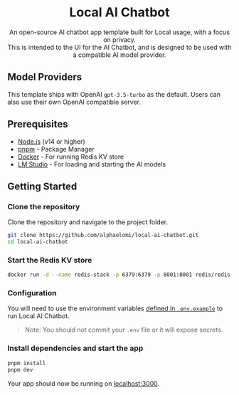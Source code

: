 <h1 align="center">Local AI Chatbot</h1>

<p align="center">
  An open-source AI chatbot app template built for Local usage, with a focus on privacy. <br>
  This is intended to the UI for the AI Chatbot, and is designed to be used with a compatible AI model provider.
</p>

## Model Providers

This template ships with OpenAI `gpt-3.5-turbo` as the default. Users can also use their own OpenAI compatible server.

## Prerequisites

- [Node.js](https://nodejs.org/en/download/) (v14 or higher)
- [pnpm](https://pnpm.io/) - Package Manager
- [Docker](https://www.docker.com/products/docker-desktop) - For running Redis KV store
- [LM Studio](https://lmstudio.ai/) - For loading and starting the AI models

## Getting Started

### Clone the repository

Clone the repository and navigate to the project folder.

```bash
git clone https://github.com/alphaolomi/local-ai-chatbot.git
cd local-ai-chatbot
```

### Start the Redis KV store

```bash
docker run -d --name redis-stack -p 6379:6379 -p 8001:8001 redis/redis-stack:latest
```

### Configuration

You will need to use the environment variables [defined in `.env.example`](.env.example) to run Local AI Chatbot. 

> Note: You should not commit your `.env` file or it will expose secrets.

### Install dependencies and start the app

```bash
pnpm install
pnpm dev
```

Your app should now be running on [localhost:3000](http://localhost:3000/).

